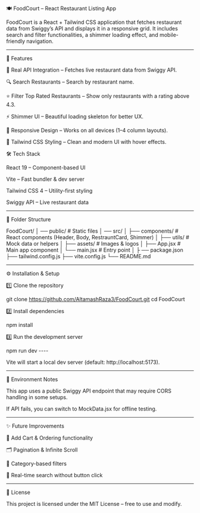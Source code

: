 🍽️ FoodCourt – React Restaurant Listing App

FoodCourt is a React + Tailwind CSS application that fetches restaurant data from Swiggy’s API and displays it in a responsive grid.
It includes search and filter functionalities, a shimmer loading effect, and mobile-friendly navigation.


---

🚀 Features

📡 Real API Integration – Fetches live restaurant data from Swiggy API.

🔍 Search Restaurants – Search by restaurant name.

⭐ Filter Top Rated Restaurants – Show only restaurants with a rating above 4.3.

⚡ Shimmer UI – Beautiful loading skeleton for better UX.

📱 Responsive Design – Works on all devices (1–4 column layouts).

🎨 Tailwind CSS Styling – Clean and modern UI with hover effects.

🛠️ Tech Stack

React 19 – Component-based UI

Vite – Fast bundler & dev server

Tailwind CSS 4 – Utility-first styling

Swiggy API – Live restaurant data



---

📂 Folder Structure

FoodCourt/
│ ── public/               # Static files
│ ── src/
│   ├── components/        # React components (Header, Body, RestrauntCard, Shimmer)
│   ├── utils/             # Mock data or helpers
│   ├── assets/            # Images & logos
│   ├── App.jsx            # Main app component
│   └── main.jsx           # Entry point
│
├ ── package.json
 ├── tailwind.config.js
 ├── vite.config.js
└── README.md


---

⚙️ Installation & Setup

1️⃣ Clone the repository

git clone https://github.com/AltamashRaza3/FoodCourt.git
cd FoodCourt

2️⃣ Install dependencies

npm install

3️⃣ Run the development server

npm run dev ----

Vite will start a local dev server (default: http://localhost:5173).

---

🔧 Environment Notes

This app uses a public Swiggy API endpoint that may require CORS handling in some setups.

If API fails, you can switch to MockData.jsx for offline testing.



---

✨ Future Improvements

🛒 Add Cart & Ordering functionality

🗂️ Pagination & Infinite Scroll

🎯 Category-based filters

🔄 Real-time search without button click



---

📜 License

This project is licensed under the MIT License – free to use and modify.
  